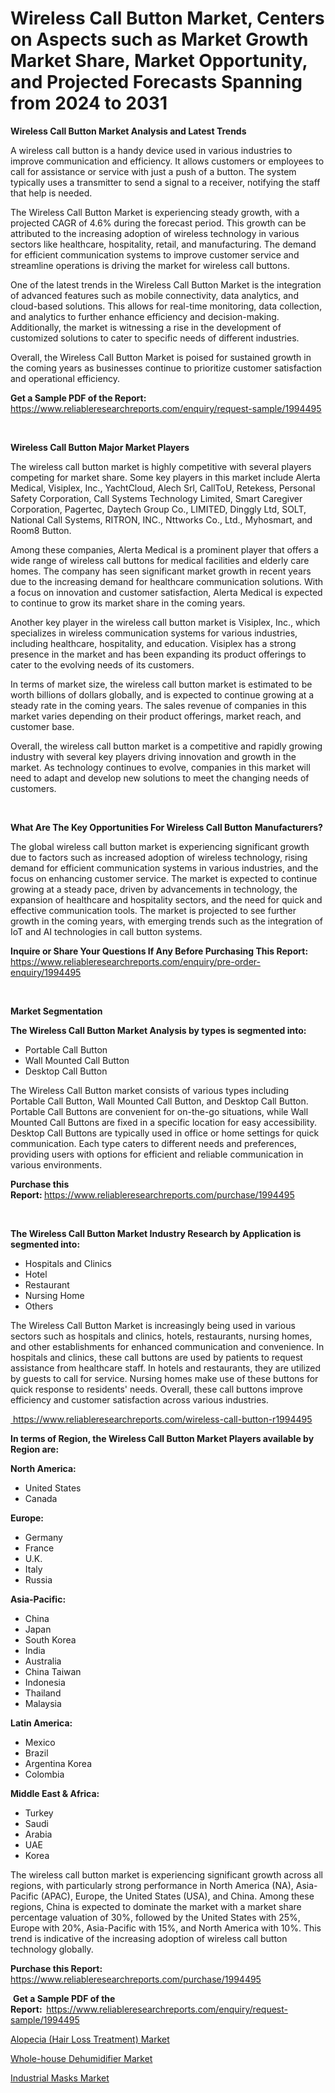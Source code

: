<p><h1>Wireless Call Button Market, Centers on Aspects such as Market Growth Market Share, Market Opportunity, and Projected Forecasts Spanning from 2024 to 2031</h1></p><p><strong>Wireless Call Button Market Analysis and Latest Trends</strong></p>
<p><p>A wireless call button is a handy device used in various industries to improve communication and efficiency. It allows customers or employees to call for assistance or service with just a push of a button. The system typically uses a transmitter to send a signal to a receiver, notifying the staff that help is needed.</p><p>The Wireless Call Button Market is experiencing steady growth, with a projected CAGR of 4.6% during the forecast period. This growth can be attributed to the increasing adoption of wireless technology in various sectors like healthcare, hospitality, retail, and manufacturing. The demand for efficient communication systems to improve customer service and streamline operations is driving the market for wireless call buttons.</p><p>One of the latest trends in the Wireless Call Button Market is the integration of advanced features such as mobile connectivity, data analytics, and cloud-based solutions. This allows for real-time monitoring, data collection, and analytics to further enhance efficiency and decision-making. Additionally, the market is witnessing a rise in the development of customized solutions to cater to specific needs of different industries.</p><p>Overall, the Wireless Call Button Market is poised for sustained growth in the coming years as businesses continue to prioritize customer satisfaction and operational efficiency.</p></p>
<p><strong>Get a Sample PDF of the Report:&nbsp;</strong> <a href="https://www.reliableresearchreports.com/enquiry/request-sample/1994495">https://www.reliableresearchreports.com/enquiry/request-sample/1994495</a></p>
<p>&nbsp;</p>
<p><strong>Wireless Call Button Major Market Players</strong></p>
<p><p>The wireless call button market is highly competitive with several players competing for market share. Some key players in this market include Alerta Medical, Visiplex, Inc., YachtCloud, Alech Srl, CallToU, Retekess, Personal Safety Corporation, Call Systems Technology Limited, Smart Caregiver Corporation, Pagertec, Daytech Group Co., LIMITED, Dinggly Ltd, SOLT, National Call Systems, RITRON, INC., Nttworks Co., Ltd., Myhosmart, and Room8 Button.</p><p>Among these companies, Alerta Medical is a prominent player that offers a wide range of wireless call buttons for medical facilities and elderly care homes. The company has seen significant market growth in recent years due to the increasing demand for healthcare communication solutions. With a focus on innovation and customer satisfaction, Alerta Medical is expected to continue to grow its market share in the coming years.</p><p>Another key player in the wireless call button market is Visiplex, Inc., which specializes in wireless communication systems for various industries, including healthcare, hospitality, and education. Visiplex has a strong presence in the market and has been expanding its product offerings to cater to the evolving needs of its customers.</p><p>In terms of market size, the wireless call button market is estimated to be worth billions of dollars globally, and is expected to continue growing at a steady rate in the coming years. The sales revenue of companies in this market varies depending on their product offerings, market reach, and customer base.</p><p>Overall, the wireless call button market is a competitive and rapidly growing industry with several key players driving innovation and growth in the market. As technology continues to evolve, companies in this market will need to adapt and develop new solutions to meet the changing needs of customers.</p></p>
<p>&nbsp;</p>
<p><strong>What Are The Key Opportunities For Wireless Call Button Manufacturers?</strong></p>
<p><p>The global wireless call button market is experiencing significant growth due to factors such as increased adoption of wireless technology, rising demand for efficient communication systems in various industries, and the focus on enhancing customer service. The market is expected to continue growing at a steady pace, driven by advancements in technology, the expansion of healthcare and hospitality sectors, and the need for quick and effective communication tools. The market is projected to see further growth in the coming years, with emerging trends such as the integration of IoT and AI technologies in call button systems.</p></p>
<p><strong>Inquire or Share Your Questions If Any Before Purchasing This Report:</strong> <a href="https://www.reliableresearchreports.com/enquiry/pre-order-enquiry/1994495">https://www.reliableresearchreports.com/enquiry/pre-order-enquiry/1994495</a></p>
<p>&nbsp;</p>
<p><strong>Market Segmentation</strong></p>
<p><strong>The Wireless Call Button Market Analysis by types is segmented into:</strong></p>
<p><ul><li>Portable Call Button</li><li>Wall Mounted Call Button</li><li>Desktop Call Button</li></ul></p>
<p><p>The Wireless Call Button market consists of various types including Portable Call Button, Wall Mounted Call Button, and Desktop Call Button. Portable Call Buttons are convenient for on-the-go situations, while Wall Mounted Call Buttons are fixed in a specific location for easy accessibility. Desktop Call Buttons are typically used in office or home settings for quick communication. Each type caters to different needs and preferences, providing users with options for efficient and reliable communication in various environments.</p></p>
<p><strong>Purchase this Report:&nbsp;</strong><a href="https://www.reliableresearchreports.com/purchase/1994495">https://www.reliableresearchreports.com/purchase/1994495</a></p>
<p>&nbsp;</p>
<p><strong>The Wireless Call Button Market Industry Research by Application is segmented into:</strong></p>
<p><ul><li>Hospitals and Clinics</li><li>Hotel</li><li>Restaurant</li><li>Nursing Home</li><li>Others</li></ul></p>
<p><p>The Wireless Call Button Market is increasingly being used in various sectors such as hospitals and clinics, hotels, restaurants, nursing homes, and other establishments for enhanced communication and convenience. In hospitals and clinics, these call buttons are used by patients to request assistance from healthcare staff. In hotels and restaurants, they are utilized by guests to call for service. Nursing homes make use of these buttons for quick response to residents' needs. Overall, these call buttons improve efficiency and customer satisfaction across various industries.</p></p>
<p><a href="https://www.reliableresearchreports.com/wireless-call-button-r1994495">&nbsp;https://www.reliableresearchreports.com/wireless-call-button-r1994495</a></p>
<p><strong>In terms of Region, the Wireless Call Button Market Players available by Region are:</strong></p>
<p>
    <p> <strong> North America: </strong>
        <ul>
            <li>United States</li>
            <li>Canada</li>
        </ul>
        </p> 
    <p> <strong> Europe: </strong>
        <ul>
            <li>Germany</li>
            <li>France</li>
            <li>U.K.</li>
            <li>Italy</li>
            <li>Russia</li>
        </ul>
        </p> 
    <p> <strong> Asia-Pacific: </strong>
        <ul>
            <li>China</li>
            <li>Japan</li>
            <li>South Korea</li>
            <li>India</li>
            <li>Australia</li>
            <li>China Taiwan</li>
            <li>Indonesia</li>
            <li>Thailand</li>
            <li>Malaysia</li>
        </ul>
        </p> 
    <p> <strong> Latin America: </strong>
        <ul>
            <li>Mexico</li>
            <li>Brazil</li>
            <li>Argentina Korea</li>
            <li>Colombia</li>
        </ul>
        </p> 
    <p> <strong> Middle East & Africa: </strong>
        <ul>
            <li>Turkey</li>
            <li>Saudi</li>
            <li>Arabia</li>
            <li>UAE</li>
            <li>Korea</li>
        </ul>
    </p>
    </p>
<p><p>The wireless call button market is experiencing significant growth across all regions, with particularly strong performance in North America (NA), Asia-Pacific (APAC), Europe, the United States (USA), and China. Among these regions, China is expected to dominate the market with a market share percentage valuation of 30%, followed by the United States with 25%, Europe with 20%, Asia-Pacific with 15%, and North America with 10%. This trend is indicative of the increasing adoption of wireless call button technology globally.</p></p>
<p><strong>Purchase this Report: </strong><a href="https://www.reliableresearchreports.com/purchase/1994495">https://www.reliableresearchreports.com/purchase/1994495</a></p>
<p>&nbsp;<strong>Get a Sample PDF of the Report:&nbsp;&nbsp;</strong><a href="https://www.reliableresearchreports.com/enquiry/request-sample/1994495">https://www.reliableresearchreports.com/enquiry/request-sample/1994495</a></p>
<p><strong></strong></p>
<p><p><a href="https://github.com/bushilahore52/Market-Research-Report-List-1/blob/main/alopecia-hair-loss-treatment-market.md">Alopecia (Hair Loss Treatment) Market</a></p><p><a href="https://github.com/khkjaxbn36/Market-Research-Report-List-1/blob/main/whole-house-dehumidifier-market.md">Whole-house Dehumidifier Market</a></p><p><a href="https://github.com/sosoelmasry38/Market-Research-Report-List-1/blob/main/industrial-masks-market.md">Industrial Masks Market</a></p></p>